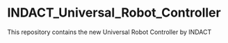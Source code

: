 # INDACT_Universal_Robot_Controller
This repository contains the new Universal Robot Controller by INDACT
